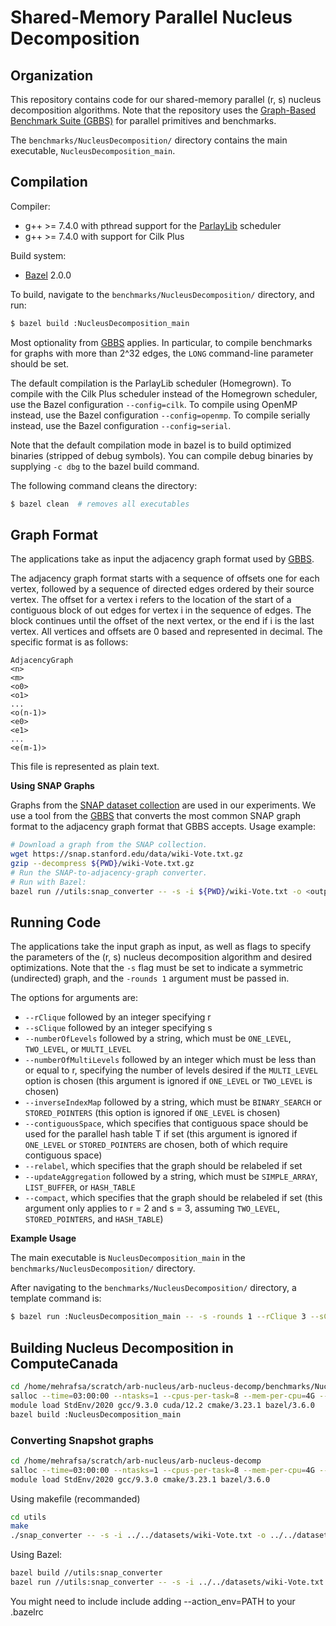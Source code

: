 # Shared-Memory Parallel Nucleus Decomposition

Organization
--------

This repository contains code for our shared-memory parallel (r, s)
nucleus decomposition algorithms. Note
that the repository uses the
[Graph-Based Benchmark Suite (GBBS)](https://github.com/ParAlg/gbbs)
for parallel primitives and benchmarks.

The `benchmarks/NucleusDecomposition/` directory contains the main executable, 
`NucleusDecomposition_main`.


Compilation
--------

Compiler:
* g++ &gt;= 7.4.0 with pthread support for the [ParlayLib](https://github.com/cmuparlay/parlaylib) scheduler
* g++ &gt;= 7.4.0 with support for Cilk Plus


Build system:
* [Bazel](https:://bazel.build) 2.0.0

To build, navigate to the `benchmarks/NucleusDecomposition/` directory, and run:
```sh
$ bazel build :NucleusDecomposition_main
```

Most optionality from [GBBS](https://github.com/ParAlg/gbbs)
applies. In particular, to compile benchmarks for graphs with
more than 2^32 edges, the `LONG` command-line parameter should be set.

The default compilation is the ParlayLib scheduler (Homegrown).
To compile with the Cilk Plus scheduler instead of the Homegrown scheduler, use
the Bazel configuration `--config=cilk`. To compile using OpenMP instead, use
the Bazel configuration `--config=openmp`. To compile serially instead, use the
Bazel configuration `--config=serial`.

Note that the default compilation mode in bazel is to build optimized binaries
(stripped of debug symbols). You can compile debug binaries by supplying `-c
dbg` to the bazel build command.

The following command cleans the directory:
```sh
$ bazel clean  # removes all executables
```

Graph Format
-------

The applications take as input the adjacency graph format used by
[GBBS](https://github.com/ParAlg/gbbs).

The adjacency graph format starts with a sequence of offsets one for each
vertex, followed by a sequence of directed edges ordered by their source vertex.
The offset for a vertex i refers to the location of the start of a contiguous
block of out edges for vertex i in the sequence of edges. The block continues
until the offset of the next vertex, or the end if i is the last vertex. All
vertices and offsets are 0 based and represented in decimal. The specific format
is as follows:

```
AdjacencyGraph
<n>
<m>
<o0>
<o1>
...
<o(n-1)>
<e0>
<e1>
...
<e(m-1)>
```

This file is represented as plain text.

**Using SNAP Graphs**

Graphs from the [SNAP dataset
collection](https://snap.stanford.edu/data/index.html) are used in our experiments. 
We use a tool from the [GBBS](https://github.com/ParAlg/gbbs) 
that converts the most common SNAP
graph format to the adjacency graph format that GBBS accepts. Usage example:
```sh
# Download a graph from the SNAP collection.
wget https://snap.stanford.edu/data/wiki-Vote.txt.gz
gzip --decompress ${PWD}/wiki-Vote.txt.gz
# Run the SNAP-to-adjacency-graph converter.
# Run with Bazel:
bazel run //utils:snap_converter -- -s -i ${PWD}/wiki-Vote.txt -o <output file>
```


Running Code
-------
The applications take the input graph as input, as well as flags to specify
the parameters of the (r, s) nucleus decomposition algorithm and desired 
optimizations. Note that the `-s` flag must be set to indicate a symmetric 
(undirected) graph, and the `-rounds 1` argument must be passed in.

The options for arguments are:
* `--rClique` followed by an integer specifying r
* `--sClique` followed by an integer specifying s
* `--numberOfLevels` followed by a string, which must be `ONE_LEVEL`, `TWO_LEVEL`, or `MULTI_LEVEL`
* `--numberOfMultiLevels` followed by an integer which must be less than or equal to r, specifying 
the number of levels desired if the `MULTI_LEVEL` option is chosen (this argument is ignored 
if `ONE_LEVEL` or `TWO_LEVEL` is chosen)
* `--inverseIndexMap` followed by a string, which must be `BINARY_SEARCH` or `STORED_POINTERS` (this option 
is ignored if `ONE_LEVEL` is chosen)
* `--contiguousSpace`, which specifies that contiguous space should be used for the 
parallel hash table T if set (this argument is ignored if `ONE_LEVEL` or `STORED_POINTERS`
are chosen, both of which require contiguous space)
* `--relabel`, which specifies that the graph should be relabeled if set
* `--updateAggregation` followed by a string, which must be `SIMPLE_ARRAY`, 
`LIST_BUFFER`, or `HASH_TABLE`
* `--compact`, which specifies that the graph should be relabeled if set (this argument
only applies to r = 2 and s = 3, assuming `TWO_LEVEL`, `STORED_POINTERS`, and `HASH_TABLE`)

**Example Usage**

The main executable is `NucleusDecomposition_main` in the `benchmarks/NucleusDecomposition/` directory.

After navigating to the `benchmarks/NucleusDecomposition/` directory, a template command is:

```sh
$ bazel run :NucleusDecomposition_main -- -s -rounds 1 --rClique 3 --sClique 4 --numberOfLevels TWO_LEVEL --inverseIndexMap STORED_POINTERS --relabel --updateAggregation LIST_BUFFER </path/to/input/graph>
```

## Building Nucleus Decomposition in ComputeCanada

```bash
cd /home/mehrafsa/scratch/arb-nucleus/arb-nucleus-decomp/benchmarks/NucleusDecomposition
salloc --time=03:00:00 --ntasks=1 --cpus-per-task=8 --mem-per-cpu=4G --gres=gpu:1 --account=def-thomo
module load StdEnv/2020 gcc/9.3.0 cuda/12.2 cmake/3.23.1 bazel/3.6.0 
bazel build :NucleusDecomposition_main
```

### Converting Snapshot graphs

```bash
cd /home/mehrafsa/scratch/arb-nucleus/arb-nucleus-decomp
salloc --time=03:00:00 --ntasks=1 --cpus-per-task=8 --mem-per-cpu=4G --account=def-thomo
module load StdEnv/2020 gcc/9.3.0 cmake/3.23.1 bazel/3.6.0
```
Using makefile (recommanded)
```bash
cd utils
make
./snap_converter -- -s -i ../../datasets/wiki-Vote.txt -o ../../datasets/wiki-Vote.adj
```


Using Bazel:
```bash
bazel build //utils:snap_converter
bazel run //utils:snap_converter -- -s -i ../../datasets/wiki-Vote.txt -o ../../datasets/wiki-Vote.adj
```
You might need to include include adding --action_env=PATH to your .bazelrc
